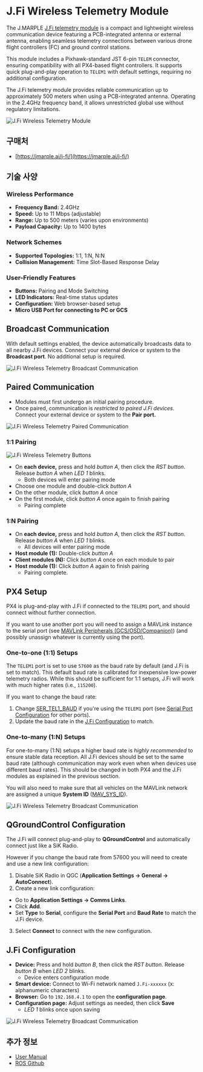 # J.Fi Wireless Telemetry Module

The J.MARPLE [J.Fi telemetry module](https://jmarple.ai/j-fi/) is a compact and lightweight wireless communication device featuring a PCB-integrated antenna or external antenna, enabling seamless telemetry connections between various drone flight controllers (FC) and ground control stations.

This module includes a Pixhawk-standard JST 6-pin `TELEM` connector, ensuring compatibility with all PX4-based flight controllers.
It supports quick plug-and-play operation to `TELEM1` with default settings, requiring no additional configuration.

The J.Fi telemetry module provides reliable communication up to approximately 500 meters when using a PCB-integrated antenna.
Operating in the 2.4GHz frequency band, it allows unrestricted global use without regulatory limitations.

![J.Fi Wireless Telemetry Module](../../assets/hardware/telemetry/jmarple/jfi_telemetry_module.png)

## 구매처

- [https://jmarple.ai/j-fi/](https://jmarple.ai/j-fi/)

## 기술 사양

### Wireless Performance

- **Frequency Band:** 2.4GHz
- **Speed:** Up to 11 Mbps (adjustable)
- **Range:** Up to 500 meters (varies upon environments)
- **Payload Capacity:** Up to 1400 bytes

### Network Schemes

- **Supported Topologies:** 1:1, 1:N, N:N
- **Collision Management:** Time Slot-Based Response Delay

### User-Friendly Features

- **Buttons:** Pairing and Mode Switching
- **LED Indicators:** Real-time status updates
- **Configuration:** Web browser-based setup
- **Micro USB Port for connecting to PC or GCS**

## Broadcast Communication

With default settings enabled, the device automatically broadcasts data to all nearby J.Fi devices.
Connect your external device or system to the **Broadcast port**.
No additional setup is required.

![J.Fi Wireless Telemetry Broadcast Communication](../../assets/hardware/telemetry/jmarple/jfi_telemetry_broadcast.png)

## Paired Communication

- Modules must first undergo an initial pairing procedure.
- Once paired, communication is _restricted to paired J.Fi devices_. Connect your external device or system to the **Pair port.**

![J.Fi Wireless Telemetry Paired Communication](../../assets/hardware/telemetry/jmarple/jfi_telemetry_paired.png)

### 1:1 Pairing

![J.Fi Wireless Telemetry Buttons](../../assets/hardware/telemetry/jmarple/jfi_telemetry_buttons.png)

- On **each device,** press and hold _button A_, then click the _RST button_.
  Release _button A_ when _LED 1_ blinks.
  - Both devices will enter pairing mode
- Choose one module and double-click _button A_
- On the other module, click _button A_ once
- On the first module, click _button A_ once again to finish pairing
  - Pairing complete

### 1:N Pairing

- On **each device,** press and hold _button A_, then click the _RST button_.
  Release _button A_ when _LED 1_ blinks.
  - All devices will enter pairing mode
- **Host module (1):** Double-click _button A_
- **Client modules (N):** Click _button A_ once on each module to pair
- **Host module (1):** Click _button A_ again to finish pairing
  - Pairing complete.

<lite-youtube videoid="CnjhTfvARmw" title="J.Fi Wireless Telemetry Module Pairing Guide"/>

## PX4 Setup

PX4 is plug-and-play with J.Fi if connected to the `TELEM1` port, and should connect without further connection.

If you want to use another port you will need to assign a MAVLink instance to the serial port (see [MAVLink Peripherals (GCS/OSD/Companion)](../peripherals/mavlink_peripherals.md)) (and possibly unassign whatever is currently using the port).

### One-to-one (1:1) Setups

The `TELEM1` port is set to use `57600` as the baud rate by default (and J.Fi is set to match).
This default baud rate is calibrated for inexpensive low-power telemetry radios.
While this should be sufficient for 1:1 setups, J.Fi will work with much higher rates (i.e., `115200`).

If you want to change the baud rate:

1. Change [SER_TEL1_BAUD](../advanced_config/parameter_reference.md#SER_TEL1_BAUD) if you're using the `TELEM1` port (see [Serial Port Configuration](../peripherals/serial_configuration.md) for other ports).
2. Update the baud rate in the [J.Fi Configuration](#j-fi-configuration) to match.

### One-to-many (1:N) Setups

For one-to-many (1:N) setups a higher baud rate is _highly recommended_ to ensure stable data reception.
All J.Fi devices should be set to the same baud rate (although communication may work even when when devices use different baud rates).
This should be changed in both PX4 and the J.Fi modules as explained in the previous section.

You will also need to make sure that all vehicles on the MAVLink network are assigned a unique **System ID** ([MAV_SYS_ID](../advanced_config/parameter_reference.md#MAV_SYS_ID)).

![J.Fi Wireless Telemetry Broadcast Communication](../../assets/hardware/telemetry/jmarple/jfi_telemetry_usage.png)

<lite-youtube videoid="tPeJA2gn7Zw" title="Simultaneous Control using J.Fi Wireless Telemetry Module"/>

## QGroundControl Configuration

The J.Fi will connect plug-and-play to **QGroundControl** and automatically connect just like a SiK Radio.

However if you change the baud rate from 57600 you will need to create and use a new link configuration:

1. Disable SiK Radio in QGC (**Application Settings → General → AutoConnect**).
2. Create a new link configuration:
  - Go to **Application Settings → Comms Links**.
  - Click **Add**.
  - Set **Type** to **Serial**, configure the **Serial Port** and **Baud Rate** to match the J.Fi device.
3. Select **Connect** to connect with the new configuration.

## J.Fi Configuration

- **Device:** Press and hold _button B_, then click the _RST button_.
  Release _button B_ when _LED 2_ blinks.
  - Device enters configuration mode
- **Smart device:** Connect to Wi-Fi network named `J.Fi-xxxxxx` (x: alphanumeric characters)
- **Browser:** Go to `192.168.4.1` to open the **configuration page**.
- **Configuration page:** Adjust settings as needed, then click **Save**
  - _LED 1_ blinks once upon saving

![J.Fi Wireless Telemetry Broadcast Communication](../../assets/hardware/telemetry/jmarple/jfi_telemetry_config.jpg)

## 추가 정보

- [User Manual](https://docs.google.com/document/d/1NaVwOLuMCuNpd0uxgilXZ_qfHAnsFgBmaPxX9WGY2h4/edit?usp=sharing)
- [ROS Github](https://github.com/SUV-Lab/J-Fi)
